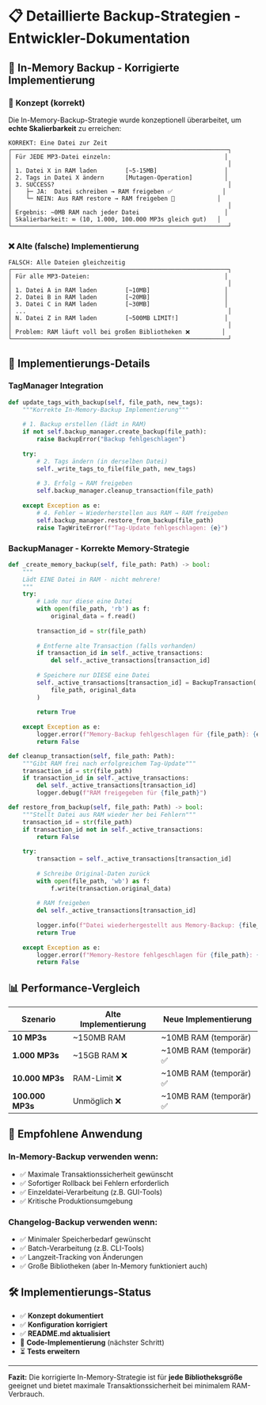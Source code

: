 # 📋 Detaillierte Backup-Strategien - Entwickler-Dokumentation

## 🧠 In-Memory Backup - Korrigierte Implementierung

### 🎯 **Konzept (korrekt)**
Die In-Memory-Backup-Strategie wurde konzeptionell überarbeitet, um **echte Skalierbarkeit** zu erreichen:

```
KORREKT: Eine Datei zur Zeit
┌─────────────────────────────────────────────────────────────┐
│ Für JEDE MP3-Datei einzeln:                                │
│                                                             │
│ 1. Datei X in RAM laden        [~5-15MB]                   │
│ 2. Tags in Datei X ändern      [Mutagen-Operation]         │
│ 3. SUCCESS?                                                 │
│    ├─ JA:  Datei schreiben → RAM freigeben ✅              │
│    └─ NEIN: Aus RAM restore → RAM freigeben 🔄            │
│                                                             │
│ Ergebnis: ~0MB RAM nach jeder Datei                        │
│ Skalierbarkeit: ∞ (10, 1.000, 100.000 MP3s gleich gut)   │
└─────────────────────────────────────────────────────────────┘
```

### ❌ **Alte (falsche) Implementierung**
```
FALSCH: Alle Dateien gleichzeitig
┌─────────────────────────────────────────────────────────────┐
│ Für alle MP3-Dateien:                                      │
│                                                             │
│ 1. Datei A in RAM laden        [~10MB]                     │
│ 2. Datei B in RAM laden        [~20MB]                     │
│ 3. Datei C in RAM laden        [~30MB]                     │
│ ...                                                         │
│ N. Datei Z in RAM laden        [~500MB LIMIT!]             │
│                                                             │
│ Problem: RAM läuft voll bei großen Bibliotheken ❌         │
└─────────────────────────────────────────────────────────────┘
```

## 🔧 **Implementierungs-Details**

### **TagManager Integration**
```python
def update_tags_with_backup(self, file_path, new_tags):
    """Korrekte In-Memory-Backup Implementierung"""
    
    # 1. Backup erstellen (lädt in RAM)
    if not self.backup_manager.create_backup(file_path):
        raise BackupError("Backup fehlgeschlagen")
    
    try:
        # 2. Tags ändern (in derselben Datei)
        self._write_tags_to_file(file_path, new_tags)
        
        # 3. Erfolg → RAM freigeben
        self.backup_manager.cleanup_transaction(file_path)
        
    except Exception as e:
        # 4. Fehler → Wiederherstellen aus RAM → RAM freigeben
        self.backup_manager.restore_from_backup(file_path)
        raise TagWriteError(f"Tag-Update fehlgeschlagen: {e}")
```

### **BackupManager - Korrekte Memory-Strategie**
```python
def _create_memory_backup(self, file_path: Path) -> bool:
    """
    Lädt EINE Datei in RAM - nicht mehrere!
    """
    try:
        # Lade nur diese eine Datei
        with open(file_path, 'rb') as f:
            original_data = f.read()
        
        transaction_id = str(file_path)
        
        # Entferne alte Transaction (falls vorhanden)
        if transaction_id in self._active_transactions:
            del self._active_transactions[transaction_id]
        
        # Speichere nur DIESE eine Datei
        self._active_transactions[transaction_id] = BackupTransaction(
            file_path, original_data
        )
        
        return True
        
    except Exception as e:
        logger.error(f"Memory-Backup fehlgeschlagen für {file_path}: {e}")
        return False

def cleanup_transaction(self, file_path: Path):
    """Gibt RAM frei nach erfolgreichem Tag-Update"""
    transaction_id = str(file_path)
    if transaction_id in self._active_transactions:
        del self._active_transactions[transaction_id]
        logger.debug(f"RAM freigegeben für {file_path}")

def restore_from_backup(self, file_path: Path) -> bool:
    """Stellt Datei aus RAM wieder her bei Fehlern"""
    transaction_id = str(file_path)
    if transaction_id not in self._active_transactions:
        return False
    
    try:
        transaction = self._active_transactions[transaction_id]
        
        # Schreibe Original-Daten zurück
        with open(file_path, 'wb') as f:
            f.write(transaction.original_data)
        
        # RAM freigeben
        del self._active_transactions[transaction_id]
        
        logger.info(f"Datei wiederhergestellt aus Memory-Backup: {file_path}")
        return True
        
    except Exception as e:
        logger.error(f"Memory-Restore fehlgeschlagen für {file_path}: {e}")
        return False
```

## 📊 **Performance-Vergleich**

| Szenario | Alte Implementierung | Neue Implementierung |
|----------|---------------------|----------------------|
| **10 MP3s** | ~150MB RAM | ~10MB RAM (temporär) |
| **1.000 MP3s** | ~15GB RAM ❌ | ~10MB RAM (temporär) ✅ |
| **10.000 MP3s** | RAM-Limit ❌ | ~10MB RAM (temporär) ✅ |
| **100.000 MP3s** | Unmöglich ❌ | ~10MB RAM (temporär) ✅ |

## 🎯 **Empfohlene Anwendung**

### **In-Memory-Backup verwenden wenn:**
- ✅ Maximale Transaktionssicherheit gewünscht
- ✅ Sofortiger Rollback bei Fehlern erforderlich 
- ✅ Einzeldatei-Verarbeitung (z.B. GUI-Tools)
- ✅ Kritische Produktionsumgebung

### **Changelog-Backup verwenden wenn:**
- ✅ Minimaler Speicherbedarf gewünscht
- ✅ Batch-Verarbeitung (z.B. CLI-Tools)
- ✅ Langzeit-Tracking von Änderungen
- ✅ Große Bibliotheken (aber In-Memory funktioniert auch)

## 🛠️ **Implementierungs-Status**

- ✅ **Konzept dokumentiert**
- ✅ **Konfiguration korrigiert**
- ✅ **README.md aktualisiert**
- 🔄 **Code-Implementierung** (nächster Schritt)
- ⏳ **Tests erweitern**

---

**Fazit:** Die korrigierte In-Memory-Strategie ist für **jede Bibliotheksgröße** geeignet und bietet maximale Transaktionssicherheit bei minimalem RAM-Verbrauch.
